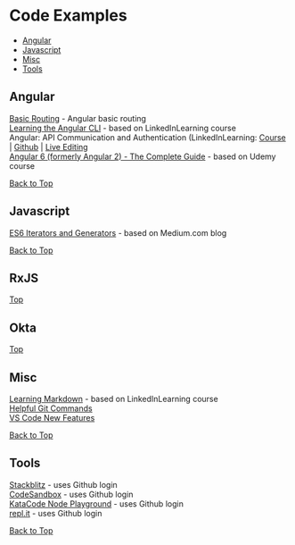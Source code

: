 # Code Examples
* [Angular](#angular)
* [Javascript](#javascript)
* [Misc](#misc)
* [Tools](#tools)
## Angular
[Basic Routing]()  - Angular basic routing  
[Learning the Angular CLI](https://gist.github.com/kozigh01/37b52fc1362da677b953c957178ee703) - based on LinkedInLearning course  
Angular: API Communication and Authentication (LinkedInLearning: [Course](https://www.linkedin.com/learning/angular-api-communication-and-authentication) | [Github](https://github.com/kozigh01/AngularAPICommAndAuth) | [Live Editing](https://stackblitz.com/github/kozigh01/AngularAPICommAndAuth/tree/master/my-app)  
[Angular 6 (formerly Angular 2) - The Complete Guide](https://www.udemy.com/the-complete-guide-to-angular-2/learn/v4/overview) - based on Udemy course

[Back to Top](#code-examples)  
## Javascript
[ES6 Iterators and Generators](https://github.com/kozigh01/es6-iterators-generators) - based on Medium.com blog  

[Back to Top](#code-examples)
## RxJS
[Top](#code-examples)
## Okta
[Top](#code-examples)
## Misc
[Learning Markdown](https://gist.github.com/kozigh01/b93a28c22b1e564c6a2d6f417712c97e) - based on LinkedInLearning course  
[Helpful Git Commands](https://gist.github.com/kozigh01/38da36a44765bba001669daa428209ac)  
[VS Code New Features](https://gist.github.com/kozigh01/252c2345aa4cb936bd85f08d15cd3fec)  

[Back to Top](#code-examples)
## Tools
[Stackblitz](https://stackblitz.com/) - uses Github login  
[CodeSandbox](https://codesandbox.io/) - uses Github login  
[KataCode Node Playground](https://www.katacoda.com/courses/nodejs/playground) - uses Github login  
[repl.it](https://repl.it/repls) - uses Github login  

[Back to Top](#code-examples)

